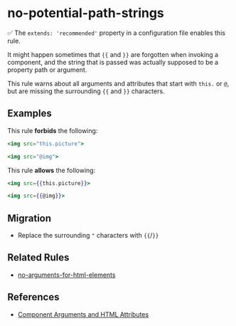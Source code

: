 # no-potential-path-strings

✅ The `extends: 'recommended'` property in a configuration file enables this rule.

It might happen sometimes that `{{` and `}}` are forgotten when invoking a
component, and the string that is passed was actually supposed to be a property
path or argument.

This rule warns about all arguments and attributes that start with `this.` or
`@`, but are missing the surrounding `{{` and `}}` characters.

## Examples

This rule **forbids** the following:

```hbs
<img src="this.picture">
```

```hbs
<img src="@img">
```

This rule **allows** the following:

```hbs
<img src={{this.picture}}>
```

```hbs
<img src={{@img}}>
```

## Migration

- Replace the surrounding `"` characters with `{{`/`}}`

## Related Rules

- [no-arguments-for-html-elements](no-arguments-for-html-elements.md)

## References

- [Component Arguments and HTML Attributes](https://guides.emberjs.com/release/components/component-arguments-and-html-attributes/)

